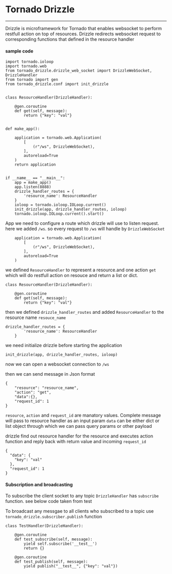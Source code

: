 # Tornado Drizzle
----
Drizzle is microframework  for Tornado that enables websocket to perform restfull action on top of resources. Drizzle redirects websocket request to corresponding functions that defined in the resource handler
#### sample code
```
import tornado.ioloop
import tornado.web
from tornado_drizzle.drizzle_web_socket import DrizzleWebSocket, DrizzleHandler
from tornado import gen
from tornado_drizzle.conf import init_drizzle


class ResourceHandler(DrizzleHandler):

    @gen.coroutine
    def get(self, message):
        return {"key": "val"}


def make_app():

    application = tornado.web.Application(
        [
            (r"/ws", DrizzleWebSocket),
        ],
        autoreload=True
    )
    return application


if __name__ == "__main__":
    app = make_app()
    app.listen(8888)
    drizzle_handler_routes = {
        'resource_name': ResourceHandler
    }
    ioloop = tornado.ioloop.IOLoop.current()
    init_drizzle(app, drizzle_handler_routes, ioloop)
    tornado.ioloop.IOLoop.current().start()

```
App we need to configure a route which drizzle will use to listen request.
here we added `/ws`. so every request to `/ws` will handle by `DrizzleWebSocket`
```
    application = tornado.web.Application(
        [
            (r"/ws", DrizzleWebSocket),
        ],
        autoreload=True
    )
```


we defined `ResourceHandler` to represent a resource.and one action `get` which will do restfull action  on resouce and return a list or dict.
```
class ResourceHandler(DrizzleHandler):

    @gen.coroutine
    def get(self, message):
        return {"key": "val"}

```
then we defined `drizzle_handler_routes` and added `ResourceHandler` to the resource name `resouce_name`
```
drizzle_handler_routes = {
        'resource_name': ResourceHandler
    }
```

we need initialize drizzle before starting the application
```
init_drizzle(app, drizzle_handler_routes, ioloop)
```

now we can open a websocket connection to `/ws`

then we can send message in Json format
```
{
    "resource": "resource_name",
    "action": "get",
    "data":{},
    "request_id": 1
}
```
`resource`, `action` and `request_id` are manatory values. Complete message will pass to resource handler as an input param
`data` can be either dict or list object through which we can pass query params or other payload

drizzle find out resource handler for the resource and executes action function and reply back with return value and incoming `request_id` 
```
{
  "data": {
    "key": "val"
  },
  "request_id": 1
}
```

#### Subscription and broadcasting
To subscribe the client socket to any topic `DrizzleHandler` has `subscribe` function. see below code taken from test

To broadcast any messgae to all clients who subscribed to a topic use
`tornado_drizzle.subscriber.publish` function

```
class TestHandler(DrizzleHandler):

    @gen.coroutine
    def test_subscribe(self, message):
        yield self.subscribe('__test__')
        return {}

    @gen.coroutine
    def test_publish(self, message):
        yield publish("__test__", {"key": "val"})
```
